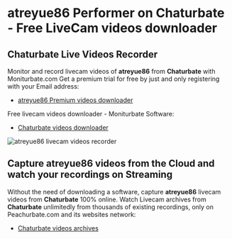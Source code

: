 # atreyue86 Performer on Chaturbate - Free LiveCam videos downloader

## Chaturbate Live Videos Recorder

Monitor and record livecam videos of **atreyue86** from **Chaturbate** with Moniturbate.com
Get a premium trial for free by just and only registering with your Email address:
* [atreyue86 Premium videos downloader](https://moniturbate.com/request-demo-licence-key.html)

Free livecam videos downloader - Moniturbate Software:
* [Chaturbate videos downloader](https://moniturbate.com/moniturbate-download-software.html)

![atreyue86 livecam videos recorder](https://peachurnet.com/templates/moniturbate-software.png)


## Capture atreyue86 videos from the Cloud and watch your recordings on Streaming

Without the need of downloading a software, capture **atreyue86** livecam videos from **Chaturbate** 100% online.
Watch Livecam archives from **Chaturbate** unlimitedly from thousands of existing recordings, only on Peachurbate.com and its websites network:
* [Chaturbate videos archives](https://peachurnet.com/)